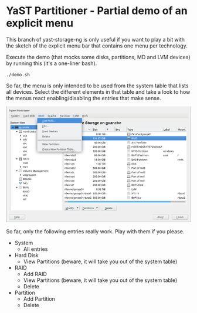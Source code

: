 # YaST Partitioner - Partial demo of an explicit menu

This branch of yast-storage-ng is only useful if you want to play a bit with the
sketch of the explicit menu bar that contains one menu per technology.

Execute the demo (that mocks some disks, partitions, MD and LVM devices) by
running this (it's a one-liner bash).

```
./demo.sh
```

So far, the menu is only intended to be used from the system table that lists all
devices. Select the different elements in that table and take a look to how the
menus react enabling/disabling the entries that make sense.

![Screenshot of the demo](screenshot.png)

So far, only the following entries really work. Play with them if you please.

  - System
    - All entries
  - Hard Disk
    - View Partitions (beware, it will take you out of the system table)
  - RAID
    - Add RAID
    - View Partitions (beware, it will take you out of the system table)
    - Delete
  - Partition
    - Add Partition
    - Delete
